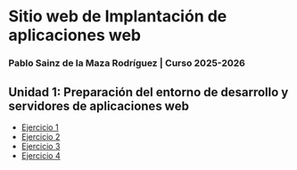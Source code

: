 # Sitio web de Implantación de aplicaciones web
### Pablo Sainz de la Maza Rodríguez | Curso 2025-2026
## Unidad 1: Preparación del entorno de desarrollo y servidores de aplicaciones web
* [Ejercicio 1](https://github.com/pablosdlm/prueba_Pablo_SainzdelaMaza/blob/master/ejercicio1.md)
* [Ejercicio 2](https://github.com/pablosdlm/prueba_Pablo_SainzdelaMaza/blob/master/ejercicio2.md)
* [Ejercicio 3](https://github.com/pablosdlm/prueba_Pablo_SainzdelaMaza/blob/master/ejercicio3.md)
* [Ejercicio 4](https://github.com/pablosdlm/prueba_Pablo_SainzdelaMaza/blob/master/ejercicio4.md)